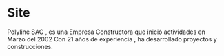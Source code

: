 # Site
Polyline SAC , es una Empresa Constructora que inició actividades en Marzo del 2002 Con 21 años de experiencia , ha desarrollado proyectos y construcciones.
